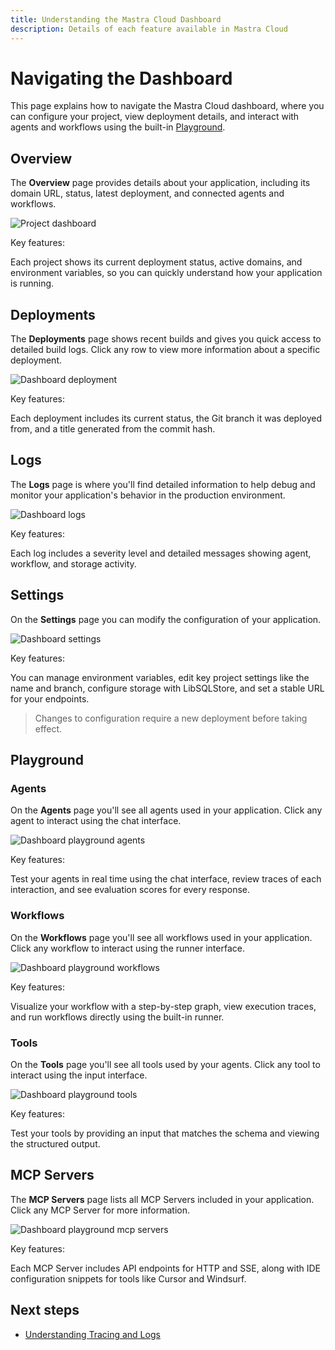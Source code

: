 ```yaml
---
title: Understanding the Mastra Cloud Dashboard
description: Details of each feature available in Mastra Cloud
---
```



# Navigating the Dashboard

This page explains how to navigate the Mastra Cloud dashboard, where you can configure your project, view deployment details, and interact with agents and workflows using the built-in [Playground](/docs/mastra-cloud/dashboard#playground).

<MastraCloudCallout />

## Overview

The **Overview** page provides details about your application, including its domain URL, status, latest deployment, and connected agents and workflows.

![Project dashboard](/img/mastra-cloud/mastra-cloud-project-dashboard.jpg)

Key features:

Each project shows its current deployment status, active domains, and environment variables, so you can quickly understand how your application is running.

## Deployments

The **Deployments** page shows recent builds and gives you quick access to detailed build logs. Click any row to view more information about a specific deployment.

![Dashboard deployment](/img/mastra-cloud/mastra-cloud-dashboard-deployments.jpg)

Key features:

Each deployment includes its current status, the Git branch it was deployed from, and a title generated from the commit hash.

## Logs

The **Logs** page is where you'll find detailed information to help debug and monitor your application's behavior in the production environment.

![Dashboard logs](/img/mastra-cloud/mastra-cloud-dashboard-logs.jpg)

Key features:

Each log includes a severity level and detailed messages showing agent, workflow, and storage activity.

## Settings

On the **Settings** page you can modify the configuration of your application.

![Dashboard settings](/img/mastra-cloud/mastra-cloud-dashboard-settings.jpg)

Key features:

You can manage environment variables, edit key project settings like the name and branch, configure storage with LibSQLStore, and set a stable URL for your endpoints.

> Changes to configuration require a new deployment before taking effect.

## Playground

### Agents

On the **Agents** page you'll see all agents used in your application. Click any agent to interact using the chat interface.

![Dashboard playground agents](/img/mastra-cloud/mastra-cloud-dashboard-playground-agents.jpg)

Key features:

Test your agents in real time using the chat interface, review traces of each interaction, and see evaluation scores for every response.

### Workflows

On the **Workflows** page you'll see all workflows used in your application. Click any workflow to interact using the runner interface.

![Dashboard playground workflows](/img/mastra-cloud/mastra-cloud-dashboard-playground-workflows.jpg)

Key features:

Visualize your workflow with a step-by-step graph, view execution traces, and run workflows directly using the built-in runner.

### Tools

On the **Tools** page you'll see all tools used by your agents. Click any tool to interact using the input interface.

![Dashboard playground tools](/img/mastra-cloud/mastra-cloud-dashboard-playground-tools.jpg)

Key features:

Test your tools by providing an input that matches the schema and viewing the structured output.

## MCP Servers

The **MCP Servers** page lists all MCP Servers included in your application. Click any MCP Server for more information.

![Dashboard playground mcp servers](/img/mastra-cloud/mastra-cloud-dashboard-playground-mcpservers.jpg)

Key features:

Each MCP Server includes API endpoints for HTTP and SSE, along with IDE configuration snippets for tools like Cursor and Windsurf.

## Next steps

- [Understanding Tracing and Logs](/docs/mastra-cloud/observability)
